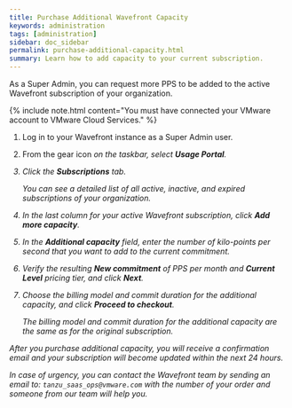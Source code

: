 ```yaml
---
title: Purchase Additional Wavefront Capacity
keywords: administration
tags: [administration]
sidebar: doc_sidebar
permalink: purchase-additional-capacity.html
summary: Learn how to add capacity to your current subscription.
---
```


As a Super Admin, you can request more PPS to be added to the active Wavefront subscription of your organization.

{% include note.html content="You must have connected your VMware account to VMware Cloud Services." %}

1. Log in to your Wavefront instance as a Super Admin user.
2. From the gear icon <i class="fa fa-cog"/> on the taskbar, select **Usage Portal**.
3. Click the **Subscriptions** tab.

    You can see a detailed list of all active, inactive, and expired subscriptions of your organization.
4. In the last column for your active Wavefront subscription, click **Add more capacity**.
5. In the **Additional capacity** field, enter the number of kilo-points per second that you want to add to the current commitment.
6. Verify the resulting **New commitment** of PPS per month and **Current Level** pricing tier, and click **Next**.
7. Choose the billing model and commit duration for the additional capacity, and click **Proceed to checkout**.

    The billing model and commit duration for the additional capacity are the same as for the original subscription.

After you purchase additional capacity, you will receive a confirmation email and your subscription will become updated within the next 24 hours.

In case of urgency, you can contact the Wavefront team by sending an email to: `tanzu_saas_ops@vmware.com` with the number of your order and someone from our team will help you.
